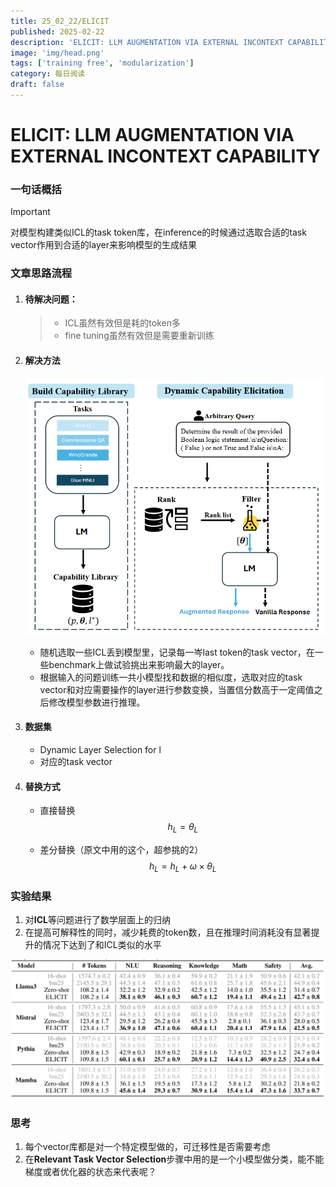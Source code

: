 ```yaml
---
title: 25_02_22/ELICIT
published: 2025-02-22
description: 'ELICIT: LLM AUGMENTATION VIA EXTERNAL INCONTEXT CAPABILITY'
image: 'img/head.png'
tags: ['training free', 'modularization']
category: 每日阅读
draft: false 
---
```


# ELICIT: LLM AUGMENTATION VIA EXTERNAL INCONTEXT CAPABILITY



### 一句话概括

> [!IMPORTANT]
>
> 对模型构建类似ICL的task token库，在inference的时候通过选取合适的task vector作用到合适的layer来影响模型的生成结果



### 文章思路流程

1. #### 待解决问题：

   > - ICL虽然有效但是耗的token多
   > - fine tuning虽然有效但是需要重新训练

2. #### 解决方法

   ![head](./img/head.png)

   - 随机选取一些ICL丢到模型里，记录每一岑last token的task vector，在一些benchmark上做试验挑出来影响最大的layer。
   - 根据输入的问题训练一共小模型找和数据的相似度，选取对应的task vector和对应需要操作的layer进行参数变换，当置信分数高于一定阈值之后修改模型参数进行推理。

3. #### 数据集

   - Dynamic Layer Selection for l
   - 对应的task vector

4. #### 替换方式

   - 直接替换
     $$
     h_L = \theta_L
     $$
     

   - 差分替换（原文中用的这个，超参挑的2）
     $$
     h_L = h_L + \omega \times \theta_L
     $$
     



### 实验结果

1. 对**ICL**等问题进行了数学层面上的归纳
2. 在提高可解释性的同时，减少耗费的token数，且在推理时间消耗没有显著提升的情况下达到了和ICL类似的水平

![exp](./img/exp.png)



### 思考

1. 每个vector库都是对一个特定模型做的，可迁移性是否需要考虑
1. 在**Relevant Task Vector Selection**步骤中用的是一个小模型做分类，能不能梯度或者优化器的状态来代表呢？

